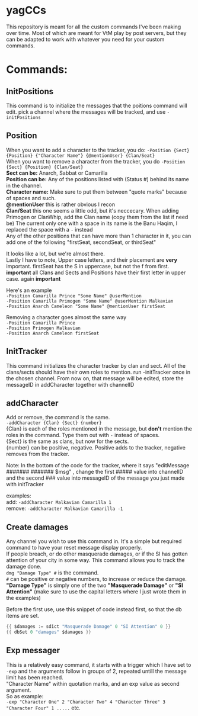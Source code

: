 # yagCCs
This repository is meant for all the custom commands I've been making over time. Most of which are meant for VtM play by post servers, but they can be adapted to work with whatever you need for your custom commands.  
  
# Commands:  
## InitPositions
This command is to initialize the messages that the poitions command will edit. pick a channel where the messages will be tracked, and use `-initPositions`  
  
## Position  
When you want to add a character to the tracker, you do: `-Position {Sect} {Position} {"Character Name"} {@mentionUser} {Clan/Seat}`  
When you want to remove a character from the tracker, you do `-Position {Sect} {Position} {Clan/Seat}`  
**Sect can be:** Anarch, Sabbat or Camarilla  
**Position can be:** Any of the positions listed with (Status #) behind its name in the channel.   
**Character name:** Make sure to put them between "quote marks" because of spaces and such.  
**@mentionUser** this is rather obvious I recon  
**Clan/Seat** this one seems a little odd, but it's neccecary. When adding Primogen or ClanWhip, add the Clan name (copy them from the list if need be) The current only one with a space in its name is the Banu Haqim, I replaced the space with a `-` instead  
Any of the other positions that can have more than 1 character in it, you can add one of the following "firstSeat, secondSeat, or thirdSeat"  
  
It looks like a lot, but we're almost there.  
Lastly I have to note, Upper case letters, and their placement are **very** important. firstSeat has the S in uppercase, but not the f from first. **important**
all Clans and Sects and Positions have their first letter in upper case. again **important**  
  
  
Here's an example  
`-Position Camarilla Prince "Some Name" @userMention`  
`-Position Camarilla Primogen "Some Name" @userMention Malkavian`  
`-Position Anarch Cameleon "Some Name" @mentionUser firstSeat`  
  
Removing a character goes almost the same way  
`-Position Camarilla Prince`  
`-Position Primogen Malkavian`  
`-Position Anarch Cameleon firstSeat`  
  
## InitTracker  
This command initializes the character tracker by clan and sect. All of the clans/sects should have their own roles to mention. run -initTracker once in the chosen channel. From now on, that message will be edited, store the messageID in addCharacter together with channelID  
  
## addCharacter  
Add or remove, the command is the same.  
`-addCharacter {Clan} {Sect} {number}`  
{Clan} is each of the roles mentioned in the message, but **don't** mention the roles in the command. Type them out with `-` instead of spaces.  
{Sect} is the same as clans, but now for the sects.  
{number} can be positive, negative. Positive adds to the tracker, negative removes from the tracker.  
  
Note: In the bottom of the code for the tracker, where it says "editMessage ####### ####### $msg" , change the first ##### value into channelID and the second ### value into messageID of the message you just made with initTracker  
  
examples:  
add: `-addCharacter Malkavian Camarilla 1`  
remove: `-addCharacter Malkavian Camarilla -1`  
  
## Create damages  
  
Any channel you wish to use this command in. It's a simple but required command to have your reset message display properly.  
If people breach, or do other masquerade damages, or if the SI has gotten attention of your city in some way. This command allows you to track the damage done.  
`dmg "Damage Type" #` is the command.   
`#` can be positive or negative numbers, to increase or reduce the damage.  
**"Damage Type"** is simply one of the two **"Masquerade Damage"** or **"SI Attention"** (make sure to use the capital letters where I just wrote them in the examples)  
  
Before the first use, use this snippet of code instead first, so that the db items are set.  
```go
{{ $damages := sdict "Masquerade Damage" 0 "SI Attention" 0 }}  
{{ dbSet 0 "damages" $damages }}  
```  
  
## Exp messager
  
This is a relatively easy command, it starts with a trigger which I have set to `-exp` and the arguments follow in groups of 2, repeated untill the message limit has been reached.  
"Character Name" within quotation marks, and an exp value as second argument.   
So as example:  
`-exp "Character One" 2 "Character Two" 4 "Character Three" 3 "Character Four" 1 .....` etc.  
